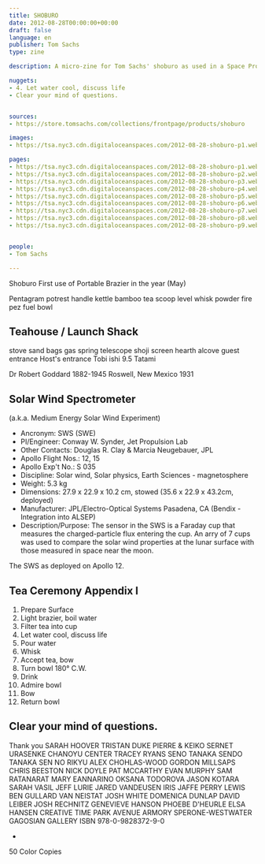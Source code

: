 ```yaml
---
title: SHOBURO
date: 2012-08-28T00:00:00+00:00
draft: false
language: en
publisher: Tom Sachs
type: zine

description: A micro-zine for Tom Sachs' shoburo as used in a Space Program and a Tea Ceremony.

nuggets:
- 4. Let water cool, discuss life
- Clear your mind of questions.


sources:
- https://store.tomsachs.com/collections/frontpage/products/shoburo

images:
- https://tsa.nyc3.cdn.digitaloceanspaces.com/2012-08-28-shoburo-p1.webp

pages:
- https://tsa.nyc3.cdn.digitaloceanspaces.com/2012-08-28-shoburo-p1.webp
- https://tsa.nyc3.cdn.digitaloceanspaces.com/2012-08-28-shoburo-p2.webp
- https://tsa.nyc3.cdn.digitaloceanspaces.com/2012-08-28-shoburo-p3.webp
- https://tsa.nyc3.cdn.digitaloceanspaces.com/2012-08-28-shoburo-p4.webp
- https://tsa.nyc3.cdn.digitaloceanspaces.com/2012-08-28-shoburo-p5.webp
- https://tsa.nyc3.cdn.digitaloceanspaces.com/2012-08-28-shoburo-p6.webp
- https://tsa.nyc3.cdn.digitaloceanspaces.com/2012-08-28-shoburo-p7.webp
- https://tsa.nyc3.cdn.digitaloceanspaces.com/2012-08-28-shoburo-p8.webp
- https://tsa.nyc3.cdn.digitaloceanspaces.com/2012-08-28-shoburo-p9.webp


people:
- Tom Sachs

---
```


Shoburo
First use of Portable Brazier in the year (May)

Pentagram potrest
handle
kettle
bamboo tea scoop
level
whisk
powder
fire
pez
fuel
bowl

## Teahouse / Launch Shack
stove
sand bags
gas spring
telescope
shoji screen
hearth
alcove
guest entrance
Host's entrance
Tobi ishi
9.5 Tatami

Dr Robert Goddard
1882-1945
Roswell, New Mexico 1931

## Solar Wind Spectrometer
(a.k.a. Medium Energy Solar Wind Experiment)

- Ancronym: SWS (SWE)
- PI/Engineer: Conway W. Synder, Jet Propulsion Lab
- Other Contacts: Douglas R. Clay & Marcia Neugebauer, JPL
- Apollo Flight Nos.: 12, 15
- Apollo Exp't No.: S 035
- Discipline: Solar wind, Solar physics, Earth Sciences - magnetosphere
- Weight: 5.3 kg
- Dimensions: 27.9 x 22.9 x 10.2 cm, stowed (35.6 x 22.9 x 43.2cm, deployed)
- Manufacturer: JPL/Electro-Optical Systems Pasadena, CA (Bendix - Integration into ALSEP)
- Description/Purpose: The sensor in the SWS is a Faraday cup that measures the charged-particle flux entering the cup. An arry of 7 cups was used to compare the solar wind properties at the lunar surface with those measured in space near the moon.

The SWS as deployed on Apollo 12.


## Tea Ceremony Appendix I

1. Prepare Surface
2. Light brazier, boil water
3. Filter tea into cup
4. Let water cool, discuss life
5. Pour water
6. Whisk
7. Accept tea, bow
8. Turn bowl 180° C.W.
9. Drink
10. Admire bowl
11. Bow
12. Return bowl


## Clear your mind of questions.

Thank you
SARAH HOOVER
TRISTAN DUKE
PIERRE & KEIKO SERNET
URASENKE CHANOYU CENTER
TRACEY RYANS
SENO TANAKA
SENDO TANAKA
SEN NO RIKYU
ALEX CHOHLAS-WOOD
GORDON MILLSAPS
CHRIS BEESTON
NICK DOYLE
PAT MCCARTHY
EVAN MURPHY
SAM RATANARAT
MARY EANNARINO
OKSANA TODOROVA
JASON KOTARA
SARAH VASIL
JEFF LURIE
JARED VANDEUSEN
IRIS JAFFE
PERRY LEWIS
BEN GULLARD
VAN NEISTAT
JOSH WHITE
DOMENICA DUNLAP
DAVID LEIBER
JOSH RECHNITZ
GENEVIEVE HANSON
PHOEBE D'HEURLE
ELSA HANSEN
CREATIVE TIME
PARK AVENUE ARMORY
SPERONE-WESTWATER
GAGOSIAN GALLERY
ISBN 978-0-9828372-9-0

* 

50 Color Copies







